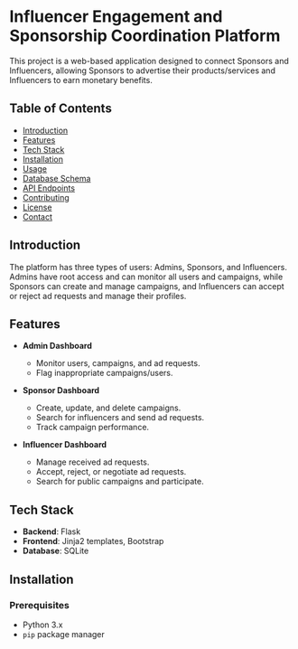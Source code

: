 # Influencer Engagement and Sponsorship Coordination Platform

This project is a web-based application designed to connect Sponsors and Influencers, allowing Sponsors to advertise their products/services and Influencers to earn monetary benefits.

## Table of Contents

- [Introduction](#introduction)
- [Features](#features)
- [Tech Stack](#tech-stack)
- [Installation](#installation)
- [Usage](#usage)
- [Database Schema](#database-schema)
- [API Endpoints](#api-endpoints)
- [Contributing](#contributing)
- [License](#license)
- [Contact](#contact)

## Introduction

The platform has three types of users: Admins, Sponsors, and Influencers. Admins have root access and can monitor all users and campaigns, while Sponsors can create and manage campaigns, and Influencers can accept or reject ad requests and manage their profiles.

## Features

- **Admin Dashboard**
  - Monitor users, campaigns, and ad requests.
  - Flag inappropriate campaigns/users.
  
- **Sponsor Dashboard**
  - Create, update, and delete campaigns.
  - Search for influencers and send ad requests.
  - Track campaign performance.
  
- **Influencer Dashboard**
  - Manage received ad requests.
  - Accept, reject, or negotiate ad requests.
  - Search for public campaigns and participate.

## Tech Stack

- **Backend**: Flask
- **Frontend**: Jinja2 templates, Bootstrap
- **Database**: SQLite

## Installation

### Prerequisites

- Python 3.x
- `pip` package manager

